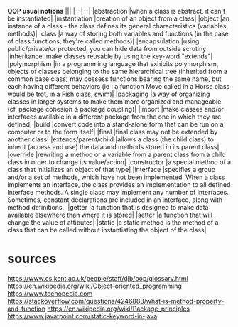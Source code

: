 
**OOP usual notions**
|||
|--|--|
|abstraction    		|when a class is abstract, it can't be instantiated|
|instantiation  		|creation of an object from a class|
|object 				|an instance of a class - the class defines its general characteristics	(variables, methods)|
|class					|a way of storing both variables and functions (in the case of class functions, they're called methods)|
|encapsulation  		|using public/private/or protected, you can hide data from outside scrutiny|
|inheritance   			|make classes reusable by using the key-word "extends"|
|polymorphism  		 	|in a programming language that exhibits polymorphism, objects of classes belonging to the same hierarchical tree (inherited from a common base class) may possess functions bearing the same name, but each having different behaviors (ie : a function Move called in a Horse class would be trot, in a Fish class, swim)|
|packaging				|a way of organizing classes in larger systems to make them more organized and manageable (cf. package cohesion & package coupling)|
|import     		    |make classes and/or interfaces available in a different package from the one in which they are defined|
|build					|convert code into a stand-alone form that can be run on a computer or to the form itself|
|final		 		    |final class may not be extended by another class|
|extends/parent/child	|allows a class (the child class) to inherit (access and use) the data and methods stored in its parent class|
|override				|rewriting a method or a variable from a parent class from a child class in order to change its value/action|
|constructor			|a special method of a class that initializes an object of that type|
|interface				|specifies a group and/or a set of methods, which have not been implemented. When a class implements an interface, the class provides an implementation to all defined interface methods. A single class may implement any number of interfaces. Sometimes, constant declarations are included in an interface, along with method definitions.|
|getter					|a function that is designed to make data available elsewhere than where it is stored|
|setter					|a function that will change the value of attibutes|
|static 				|a static method is the method of a class that can be called without instantiating the object of the class|

sources 
=======
https://www.cs.kent.ac.uk/people/staff/djb/oop/glossary.html
https://en.wikipedia.org/wiki/Object-oriented_programming
https://www.techopedia.com
https://stackoverflow.com/questions/4246883/what-is-method-property-and-function
https://en.wikipedia.org/wiki/Package_principles
https://www.javatpoint.com/static-keyword-in-java